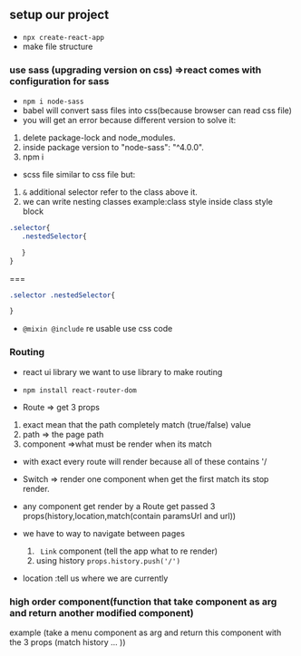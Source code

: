## setup our project
* ``` npx create-react-app ```
* make file structure

### use sass (upgrading version on css) =>react comes with configuration for sass
* ``` npm i node-sass ```
* babel will convert sass files into css(because browser can read css file)
* you will get an error because different version to solve it:
1. delete package-lock and node_modules.
2. inside package version to "node-sass": "^4.0.0".
3. npm i
* scss file similar to css file but:
1. ``` & ``` additional selector refer to the class above it.
2. we can write nesting classes 
example:class style inside class style block 
 ```scss
.selector{
    .nestedSelector{

    }
}
 ```
===
```css
.selector .nestedSelector{

}
```
* ``` @mixin @include ``` re usable use css code

### Routing
* react ui library we want to use library to make routing

* ``` npm install react-router-dom ```
* Route => get 3 props
1. exact mean that the path completely match (true/false) value
2. path => the page path
2. component =>what must be render when its match
* with exact every route will render because all of these contains '/
* Switch => render one component
when get the first match its stop render.
* any component get render by a Route get passed 3 props(history,location,match(contain paramsUrl and url))

* we have to way to navigate between pages 
    1. ```  Link ``` component (tell the app what to re render) 
    2. using history ``` props.history.push('/') ```

* location :tell us where we are currently


### high order component(function that take component as arg and return another modified component)
example (take a menu component as arg and return this component with the 3 props (match history ... ))

